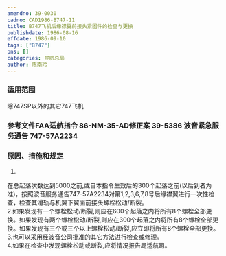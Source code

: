 ```yaml
---
amendno: 39-0030  
cadno: CAD1986-B747-11  
title: B747飞机后缘襟翼前接头紧固件的检查与更换  
publishdate: 1986-08-16  
effdate: 1986-09-10  
tags: ["B747"]  
pns: []  
categories: 民航总局  
author: 陈南玲  
---
```

  
### 适用范围  
除747SP以外的其它747飞机  
  
<!--more-->  
### 参考文件FAA适航指令 86-NM-35-AD修正案 39-5386 波音紧急服务通告 747-57A2234  
  
### 原因、措施和规定  
1.  
在总起落次数达到5000之前,或自本指令生效后的300个起落之前(以后到者为准)，按照波音服务通告747-57A2234对第1,2,3,6,7,8号后缘襟翼进行一次性检查，检查其滑轨与机翼下翼面前接头螺栓松动/断裂。  
    2.如果发现有一个螺栓松动/断裂,则应在600个起落之内将所有8个螺栓全部更换。如果发现有两个螺栓松动/断裂,则应在300个起落之内将所有8个螺栓全部更换。如果发现有三个或三个以上螺栓松动/断裂,应立即将所有8个螺栓全部更换。  
    3.也可以采用经波音公司批准的其它方法进行检查或修理。  
    4.如果在检查中发现螺栓松动或断裂,应将情况报告局适航司。  
  
